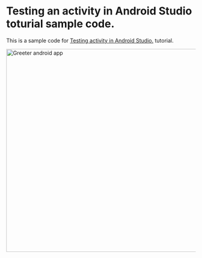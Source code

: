 # Testing an activity in Android Studio toturial sample code.

This is a sample code for [Testing activity in Android Studio.](http://evgenii.com/blog/testing-activity-in-android-studio-tutorial-part-1/) tutorial.

<img src='https://raw.githubusercontent.com/evgenyneu/greeter-android/master/graphics/0100_finished_app_screen.png' alt='Greeter android app' width='540'>

